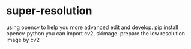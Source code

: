 # super-resolution
using opencv to help you more advanced edit and develop.
pip install opencv-python
you can import
cv2, skimage.
prepare the low resolution image by cv2
